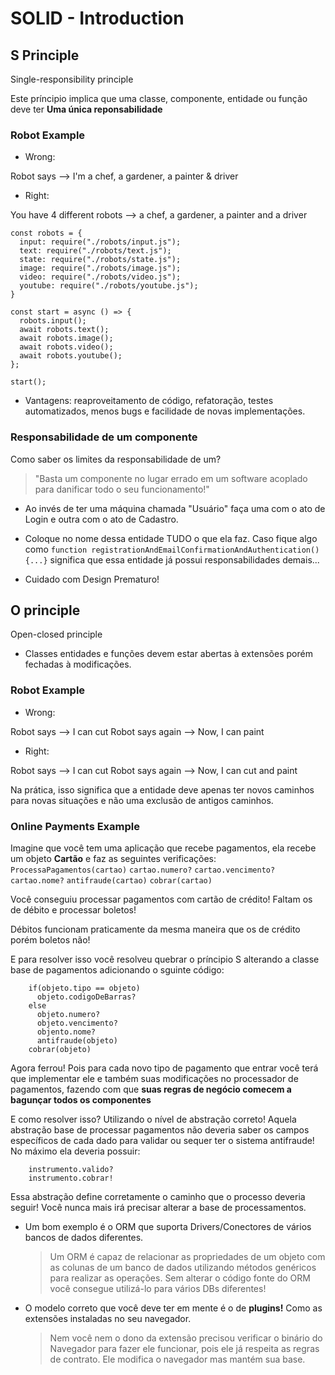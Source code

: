 # SOLID - Introduction

## S Principle
Single-responsibility principle

Este príncipio implica que uma classe, componente, entidade ou função deve ter **Uma única reponsabilidade**

### Robot Example
* Wrong:

Robot says --> I'm a chef, a gardener, a painter & driver

* Right:

You have 4 different robots --> a chef, a gardener, a painter and a driver

```
const robots = {
  input: require("./robots/input.js");
  text: require("./robots/text.js");
  state: require("./robots/state.js");
  image: require("./robots/image.js");
  video: require("./robots/video.js");
  youtube: require("./robots/youtube.js");
}

const start = async () => {
  robots.input();
  await robots.text();
  await robots.image();
  await robots.video();
  await robots.youtube();
};

start();
```

* Vantagens: reaproveitamento de código, refatoração, testes automatizados, menos bugs e facilidade de novas implementações.

### Responsabilidade de um componente
Como saber os limites da responsabilidade de um?

> "Basta um componente no lugar errado em um software acoplado para danificar todo o seu funcionamento!"

* Ao invés de ter uma máquina chamada "Usuário" faça uma com o ato de Login e outra com o ato de Cadastro.

* Coloque no nome dessa entidade TUDO o que ela faz. Caso fique algo como `function registrationAndEmailConfirmationAndAuthentication() {...}` significa que essa entidade já possui responsabilidades demais...

* Cuidado com Design Prematuro!

## O principle
Open-closed principle

* Classes entidades e funções devem estar abertas à extensões porém fechadas à modificações.

### Robot Example
* Wrong:

Robot says --> I can cut
Robot says again --> Now, I can paint

* Right:

Robot says --> I can cut
Robot says again --> Now, I can cut and paint

Na prática, isso significa que a entidade deve apenas ter novos caminhos para novas situações e não uma exclusão de antigos caminhos.

### Online Payments Example
Imagine que você tem uma aplicação que recebe pagamentos, ela recebe um objeto **Cartão** e faz as seguintes verificações:
  `ProcessaPagamentos(cartao)`
    `cartao.numero?`
    `cartao.vencimento?`
    `cartao.nome?`
    `antifraude(cartao)`
    `cobrar(cartao)`
  
Você conseguiu processar pagamentos com cartão de crédito! Faltam os de débito e processar boletos!

Débitos funcionam praticamente da mesma maneira que os de crédito porém boletos não!

E para resolver isso você resolveu quebrar o príncipio S alterando a classe base de pagamentos adicionando o sguinte código:
  ```ProcessaPagamentos(objeto)
      if(objeto.tipo == objeto)
        objeto.codigoDeBarras?
      else
        objeto.numero?
        objeto.vencimento?
        objento.nome?
        antifraude(objeto)
      cobrar(objeto)
  ```

Agora ferrou! Pois para cada novo tipo de pagamento que entrar você terá que implementar ele e também suas modificações no processador de pagamentos, fazendo com que **suas regras de negócio comecem a bagunçar todos os componentes**

E como resolver isso? Utilizando o nível de abstração correto! Aquela abstração base de processar pagamentos não deveria saber os campos específicos de cada dado para validar ou sequer ter o sistema antifraude! No máximo ela deveria possuir:
  ```ProcessaPagamentos(instrumento)
      instrumento.valido?
      instrumento.cobrar!
  ```

Essa abstração define corretamente o caminho que o processo deveria seguir! Você nunca mais irá precisar alterar a base de processamentos.

* Um bom exemplo é o ORM que suporta Drivers/Conectores de vários bancos de dados diferentes.
  > Um ORM é capaz de relacionar as propriedades de um objeto com as colunas de um banco de dados utilizando métodos genéricos para realizar as operações.
  > Sem alterar o código fonte do ORM você consegue utilizá-lo para vários DBs diferentes!

* O modelo correto que você deve ter em mente é o de **plugins!** Como as extensões instaladas no seu navegador.
  > Nem você nem o dono da extensão precisou verificar o binário do Navegador para fazer ele funcionar, pois ele já respeita as regras de contrato.
  > Ele modifica o navegador mas mantém sua base.
